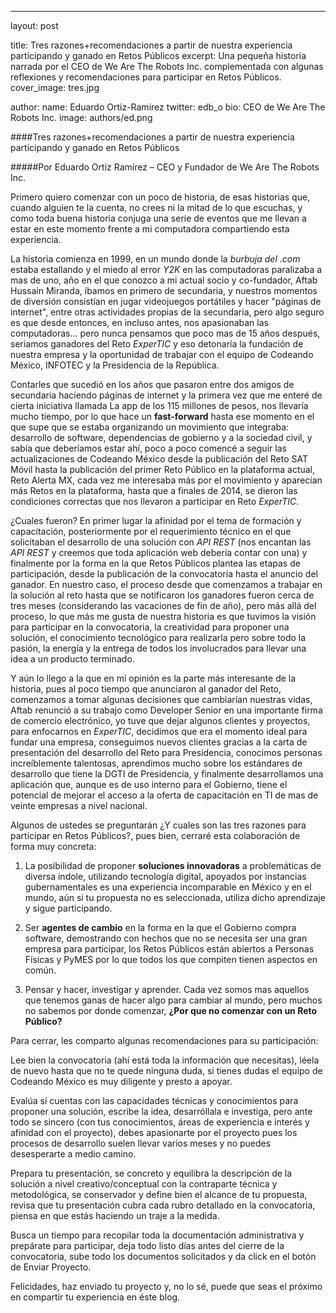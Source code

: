 ---
layout: post

title: Tres razones+recomendaciones a partir de nuestra experiencia participando y ganado en Retos Públicos
excerpt: Una pequeña historia narrada por el CEO de We Are The Robots Inc. complementada con algunas reflexiones y recomendaciones para participar en Retos Públicos.
cover_image: tres.jpg

author:
  name: Eduardo Ortiz-Ramirez
  twitter: edb_o
  bio: CEO de We Are The Robots Inc.
  image: authors/ed.png

####Tres razones+recomendaciones a partir de nuestra experiencia participando y ganado en Retos Públicos

#####Por Eduardo Ortiz Ramírez – CEO y Fundador de We Are The Robots Inc.

Primero quiero comenzar con un poco de historia, de esas historias que, cuando alguien te la cuenta, no crees ni la mitad de lo que escuchas, y como toda buena historia conjuga una serie de eventos que me llevan a estar en este momento frente a mi computadora compartiendo esta experiencia.

La historia comienza en 1999, en un mundo donde la *burbuja del .com* estaba estallando y el miedo al error *Y2K* en las computadoras paralizaba a mas de uno, año en el que conozco a mi actual socio y co-fundador, Aftab Hussain Miranda, íbamos en primero de secundaria, y nuestros momentos de diversión consistían en jugar videojuegos portátiles y hacer "páginas de internet", entre otras actividades propias de la secundaria, pero algo seguro es que desde entonces, en incluso antes, nos apasionaban las computadoras... pero nunca pensamos que poco mas de 15 años después, seríamos ganadores del Reto *ExperTIC* y eso detonaría la fundación de nuestra empresa y la oportunidad de trabajar con el equipo de Codeando México, INFOTEC y la Presidencia de la República.

Contarles que sucedió en los años que pasaron entre dos amigos de secundaria haciendo páginas de internet y la primera vez que me enteré de cierta iniciativa llamada La app de los 115 millones de pesos, nos llevaría mucho tiempo, por lo que hace un **fast-forward** hasta ese momento en el que supe que se estaba organizando un movimiento que integraba: desarrollo de software, dependencias de gobierno y a la sociedad civil, y sabía que deberíamos estar ahí, poco a poco comencé a seguir las actualizaciones de Codeando México desde la publicación del Reto SAT Móvil hasta la publicación del primer Reto Público en la plataforma actual, Reto Alerta MX, cada vez me interesaba más por el movimiento y aparecían más Retos en la plataforma, hasta que a finales de 2014, se dieron las condiciones correctas que nos llevaron a participar en Reto *ExperTIC*.

¿Cuales fueron? En primer lugar la afinidad por el tema de formación y capacitación, posteriormente por el requerimiento técnico en el que solicitaban el desarrollo de una solución con *API REST* (nos encantan las *API REST* y creemos que toda aplicación web debería contar con una) y finalmente por la forma en la que Retos Públicos plantea las etapas de participación, desde la publicación de la convocatoria hasta el anuncio del ganador. En nuestro caso, el proceso desde que comenzamos a trabajar en la solución al reto hasta que se notificaron los ganadores fueron cerca de tres meses (considerando las vacaciones de fin de año), pero más allá del proceso, lo que más me gusta de nuestra historia es que tuvimos la visión para participar en la convocatoria, la creatividad para proponer una solución, el conocimiento tecnológico para realizarla pero sobre todo la pasión, la energía y la entrega de todos los involucrados para llevar una idea a un producto terminado.

Y aún lo llego a la que en mi opinión es la parte más interesante de la historia, pues al poco tiempo que anunciaron al ganador del Reto, comenzamos a tomar algunas decisiones que cambiarían nuestras vidas, Aftab renunció a su trabajo como Developer Senior en una importante firma de comercio electrónico, yo tuve que dejar algunos clientes y proyectos, para enfocarnos en *ExperTIC*, decidimos que era el momento ideal para fundar una empresa, conseguimos nuevos clientes gracias a la carta de presentación del desarrollo del Reto para Presidencia, conocimos personas increíblemente talentosas, aprendimos mucho sobre los estándares de desarrollo que tiene la DGTI de Presidencia, y finalmente desarrollamos una aplicación que, aunque es de uso interno para el Gobierno, tiene el potencial de mejorar el acceso a la oferta de capacitación en TI de mas de veinte empresas a nivel nacional.

Algunos de ustedes se preguntarán ¿Y cuales son las tres razones para participar en Retos Públicos?, pues bien, cerraré esta colaboración de forma muy concreta:

1. La posibilidad de proponer **soluciones innovadoras** a problemáticas de diversa índole, utilizando tecnología digital, apoyados por instancias gubernamentales es una experiencia incomparable en México y en el mundo, aún si tu propuesta no es seleccionada, utiliza dicho aprendizaje y sigue participando.

2. Ser **agentes de cambio** en la forma en la que el Gobierno compra software, demostrando con hechos que no se necesita ser una gran empresa para participar, los Retos Públicos están abiertos a Personas Físicas y PyMES por lo que todos los que compiten tienen aspectos en común.

3. Pensar y hacer, investigar y aprender. Cada vez somos mas aquellos que tenemos ganas de hacer algo para cambiar al mundo, pero muchos no sabemos por donde comenzar, **¿Por que no comenzar con un Reto Público?**


Para cerrar, les comparto algunas recomendaciones para su participación:

Lee bien la convocatoria (ahí está toda la información que necesitas), léela de nuevo hasta que no te quede ninguna duda, si tienes dudas el equipo de Codeando México es muy diligente y presto a apoyar.
 
Evalúa si cuentas con las capacidades técnicas y conocimientos para proponer una solución, escribe la idea, desarróllala e investiga, pero ante todo se sincero (con tus conocimientos, áreas de experiencia e interés y afinidad con el proyecto), debes apasionarte por el proyecto pues los procesos de desarrollo suelen llevar varios meses y no puedes desesperarte a medio camino.

Prepara tu presentación, se concreto y equilibra la descripción de la solución a nivel creativo/conceptual con la contraparte técnica y metodológica, se conservador y define bien el alcance de tu propuesta, revisa que tu presentación cubra cada rubro detallado en la convocatoria, piensa en que estás haciendo un traje a la medida.

Busca un tiempo para recopilar toda la documentación administrativa y prepárate para participar, deja todo listo días antes del cierre de la convocatoria, sube todo los documentos solicitados y da click en el botón de Enviar Proyecto. 

Felicidades, haz enviado tu proyecto y, no lo sé, puede que seas el próximo en compartir tu experiencia en éste blog.
